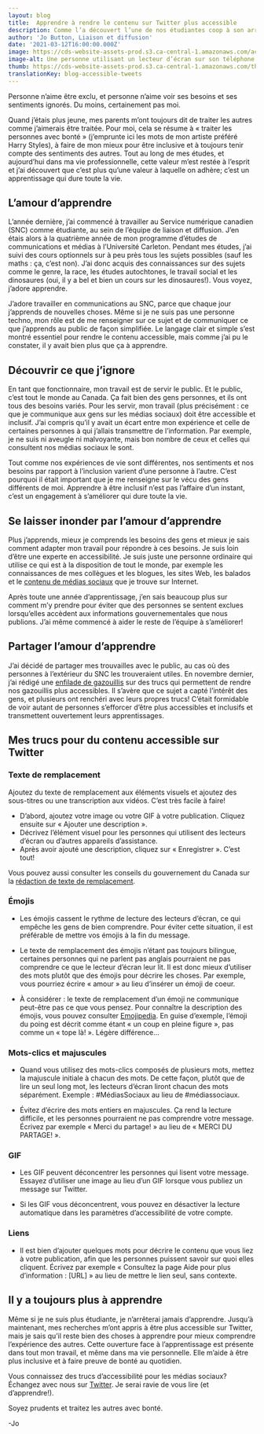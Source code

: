 ```yaml
---
layout: blog
title:  Apprendre à rendre le contenu sur Twitter plus accessible 
description: Comme l’a découvert l’une de nos étudiantes coop à son arrivée au SNC en tant que créatrice de contenu pour les médias sociaux, apprendre n’est pas réservé aux étudiants, c’est un processus continu. Voici quelques trucs qu’elle a appris pour rendre notre contenu sur Twitter plus accessible.
author: 'Jo Button, Liaison et diffusion'
date: '2021-03-12T16:00:00.000Z'
image: https://cds-website-assets-prod.s3.ca-central-1.amazonaws.com/accessibility_tweets_blog_banner_650f003408.jpg
image-alt: Une personne utilisant un lecteur d’écran sur son téléphone.
thumb: https://cds-website-assets-prod.s3.ca-central-1.amazonaws.com/thumbnail_accessibility_tweets_blog_banner_650f003408.jpg
translationKey: blog-accessible-tweets 
---
```

Personne n’aime être exclu, et personne n’aime voir ses besoins et ses sentiments ignorés. Du moins, certainement pas moi.

Quand j’étais plus jeune, mes parents m’ont toujours dit de traiter les autres comme j’aimerais être traitée. Pour moi, cela se résume à « traiter les personnes avec bonté » (j’emprunte ici les mots de mon artiste préféré Harry Styles), à faire de mon mieux pour être inclusive et à toujours tenir compte des sentiments des autres. Tout au long de mes études, et aujourd’hui dans ma vie professionnelle, cette valeur m’est restée à l’esprit et j’ai découvert que c’est plus qu’une valeur à laquelle on adhère; c’est un apprentissage qui dure toute la vie. 

## L’amour d’apprendre
L’année dernière, j’ai commencé à travailler au Service numérique canadien (SNC) comme étudiante, au sein de l’équipe de liaison et diffusion. J’en étais alors à la quatrième année de mon programme d’études de communications et médias à l’Université Carleton. Pendant mes études, j’ai suivi des cours optionnels sur à peu près tous les sujets possibles (sauf les maths : ça, c’est non). J’ai donc acquis des connaissances sur des sujets comme le genre, la race, les études autochtones, le travail social et les dinosaures (oui, il y a bel et bien un cours sur les dinosaures!). Vous voyez, j’adore apprendre.

J’adore travailler en communications au SNC, parce que chaque jour j’apprends de nouvelles choses. Même si je ne suis pas une personne techno, mon rôle est de me renseigner sur ce sujet et de communiquer ce que j’apprends au public de façon simplifiée. Le langage clair et simple s’est montré essentiel pour rendre le contenu accessible, mais comme j’ai pu le constater, il y avait bien plus que ça à apprendre.

## Découvrir ce que j’ignore
En tant que fonctionnaire, mon travail est de servir le public. Et le public, c’est tout le monde au Canada. Ça fait bien des gens personnes, et ils ont tous des besoins variés. Pour les servir, mon travail (plus précisément : ce que je communique aux gens sur les médias sociaux) doit être accessible et inclusif. J’ai compris qu’il y avait un écart entre mon expérience et celle de certaines personnes à qui j’allais transmettre de l’information. Par exemple, je ne suis ni aveugle ni malvoyante, mais bon nombre de ceux et celles qui consultent nos médias sociaux le sont.

Tout comme nos expériences de vie sont différentes, nos sentiments et nos besoins par rapport à l’inclusion varient d’une personne à l’autre. C’est pourquoi il était important que je me renseigne sur le vécu des gens différents de moi. Apprendre à être inclusif n’est pas l’affaire d’un instant, c’est un engagement à s’améliorer qui dure toute la vie.

## Se laisser inonder par l’amour d’apprendre

Plus j’apprends, mieux je comprends les besoins des gens et mieux je sais comment adapter mon travail pour répondre à ces besoins. Je suis loin d’être une experte en accessibilité. Je suis juste une personne ordinaire qui utilise ce qui est à la disposition de tout le monde, par exemple les connaissances de mes collègues et les blogues, les sites Web, les balados et le [contenu de médias sociaux](https://twitter.com/GCAccessible) que je trouve sur Internet.

Après toute une année d’apprentissage, j’en sais beaucoup plus sur comment m’y prendre pour éviter que des personnes se sentent exclues lorsqu’elles accèdent aux informations gouvernementales que nous publions. J’ai même commencé à aider le reste de l’équipe à s’améliorer!

## Partager l’amour d’apprendre
J’ai décidé de partager mes trouvailles avec le public, au cas où des personnes à l’extérieur du SNC les trouveraient utiles. En novembre dernier, j’ai rédigé une [enfilade de gazouillis](https://twitter.com/SNC_GC/status/1324384803773419521) sur des trucs qui permettent de rendre nos gazouillis plus accessibles. Il s’avère que ce sujet a capté l’intérêt des gens, et plusieurs ont renchéri avec leurs propres trucs! C’était formidable de voir autant de personnes s’efforcer d’être plus accessibles et inclusifs et transmettent ouvertement leurs apprentissages.

## Mes trucs pour du contenu accessible sur Twitter
### Texte de remplacement
Ajoutez du texte de remplacement aux éléments visuels et ajoutez des sous-titres ou une transcription aux vidéos. C’est très facile à faire!
* D’abord, ajoutez votre image ou votre GIF à votre publication. Cliquez ensuite sur « Ajouter une description ».
* Décrivez l’élément visuel pour les personnes qui utilisent des lecteurs d’écran ou d’autres appareils d’assistance. 
* Après avoir ajouté une description, cliquez sur « Enregistrer ». C’est tout!

Vous pouvez aussi consulter les conseils du gouvernement du Canada sur la [rédaction de texte de remplacement](https://www.canada.ca/fr/secretariat-conseil-tresor/services/communications-gouvernementales/guide-redaction-contenu-canada.html#wp6-2).

### Émojis
* Les émojis cassent le rythme de lecture des lecteurs d’écran, ce qui empêche les gens de bien comprendre. Pour éviter cette situation, il est préférable de mettre vos émojis à la fin du message.

* Le texte de remplacement des émojis n’étant pas toujours bilingue, certaines personnes qui ne parlent pas anglais pourraient ne pas comprendre ce que le lecteur d’écran leur lit. Il est donc mieux d’utiliser des mots plutôt que des émojis pour décrire les choses. Par exemple, vous pourriez écrire « amour » au lieu d’insérer un émoji de coeur.

* À considérer : le texte de remplacement d’un émoji ne communique peut-être pas ce que vous pensez. Pour connaître la description des émojis, vous pouvez consulter [Emojipedia](https://emojipedia.org/). En guise d’exemple, l’émoji du poing est décrit comme étant « un coup en pleine figure », pas comme un « tope là! ». Légère différence...

### Mots-clics et majuscules
* Quand vous utilisez des mots-clics composés de plusieurs mots, mettez la majuscule initiale à chacun des mots. De cette façon, plutôt que de lire un seul long mot, les lecteurs d’écran liront chacun des mots séparément. Exemple : #MédiasSociaux au lieu de #médiassociaux.

* Évitez d’écrire des mots entiers en majuscules. Ça rend la lecture difficile, et les personnes pourraient ne pas comprendre votre message. Écrivez par exemple « Merci du partage! » au lieu de « MERCI DU PARTAGE! ».

### GIF
* Les GIF peuvent déconcentrer les personnes qui lisent votre message. Essayez d’utiliser une image au lieu d’un GIF lorsque vous publiez un message sur Twitter.

* Si les GIF vous déconcentrent, vous pouvez en désactiver la lecture automatique dans les paramètres d’accessibilité de votre compte. 

### Liens
* Il est bien d’ajouter quelques mots pour décrire le contenu que vous liez à votre publication, afin que les personnes puissent savoir sur quoi elles cliquent. Écrivez par exemple « Consultez la page Aide pour plus d’information : [URL] » au lieu de mettre le lien seul, sans contexte.

## Il y a toujours plus à apprendre
Même si je ne suis plus étudiante, je n’arrêterai jamais d’apprendre. Jusqu’à maintenant, mes recherches m’ont appris à être plus accessible sur Twitter, mais je sais qu’il reste bien des choses à apprendre pour mieux comprendre l’expérience des autres. Cette ouverture face à l’apprentissage est présente dans tout mon travail, et même dans ma vie personnelle. Elle m’aide à être plus inclusive et à faire preuve de bonté au quotidien.

Vous connaissez des trucs d’accessibilité pour les médias sociaux? Échangez avec nous sur [Twitter](https://twitter.com/SNC_GC). Je serai ravie de vous lire (et d’apprendre!).

Soyez prudents et traitez les autres avec bonté.

-Jo

